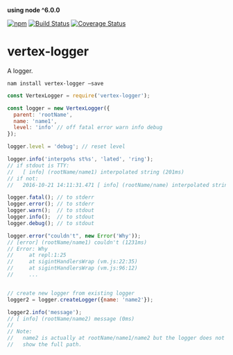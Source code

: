 **using node ^6.0.0**

[![npm](https://img.shields.io/npm/v/vertex-logger.svg)](https://www.npmjs.com/package/vertex-logger)
[![Build Status](https://travis-ci.org/nomilous/vertex-logger.svg?branch=master)](https://travis-ci.org/nomilous/vertex-logger)
[![Coverage Status](https://coveralls.io/repos/nomilous/vertex-logger/badge.svg?branch=master&service=github)](https://coveralls.io/github/nomilous/vertex-logger?branch=master)

# vertex-logger

A logger.

`nam install vertex-logger —save`

```javascript
const VertexLogger = require('vertex-logger');

const logger = new VertexLogger({
  parent: 'rootName',
  name: 'name1',
  level: 'info' // off fatal error warn info debug
});

logger.level = 'debug'; // reset level

logger.info('interpo%s st%s', 'lated', 'ring');
// if stdout is TTY:
//   [ info] (rootName/name1) interpolated string (201ms)
// if not:
//   2016-10-21 14:11:31.471 [ info] (rootName/name) interpolated string (201ms)

logger.fatal(); // to stderr
logger.error(); // to stderr
logger.warn();  // to stdout
logger.info();  // to stdout
logger.debug(); // to stdout

logger.error("couldn't", new Error('Why'));
// [error] (rootName/name1) couldn't (1231ms)
// Error: Why
//     at repl:1:25
//     at sigintHandlersWrap (vm.js:22:35)
//     at sigintHandlersWrap (vm.js:96:12)
//     ...


// create new logger from existing logger
logger2 = logger.createLogger({name: 'name2'});

logger2.info('message');
// [ info] (rootName/name2) message (0ms)
//
// Note:
//   name2 is actually at rootName/name1/name2 but the logger does not currently
//   show the full path.

```




